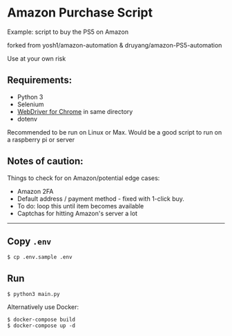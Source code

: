 # Amazon Purchase Script 

Example: script to buy the PS5 on Amazon 

forked from yosh1/amazon-automation & druyang/amazon-PS5-automation

Use at your own risk

Requirements: 
--- 

* Python 3 
* Selenium 
* [WebDriver for Chrome](https://sites.google.com/a/chromium.org/chromedriver/downloads) in same directory 
* dotenv

Recommended to be run on Linux or Max. Would be a good script to run on a raspberry pi or server

Notes of caution: 
--- 

Things to check for on Amazon/potential edge cases: 

 * Amazon 2FA 
 * Default address / payment method - fixed with 1-click buy.
 * To do:  loop this until item becomes available
 * Captchas for hitting Amazon's server a lot

---

## Copy `.env`

```
$ cp .env.sample .env
```

## Run

```
$ python3 main.py
```

Alternatively use Docker: 

```
$ docker-compose build
$ docker-compose up -d
```

